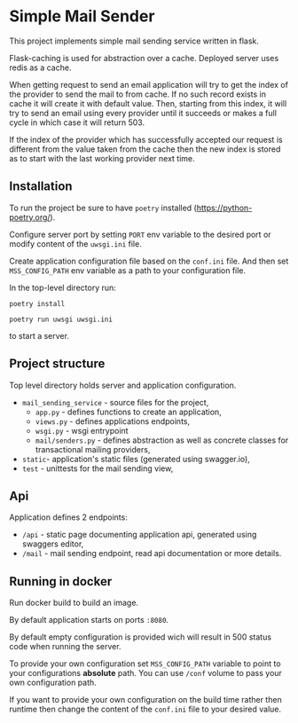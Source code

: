 # Simple Mail Sender

This project implements simple mail sending service written in flask.

Flask-caching is used for abstraction over a cache. Deployed server uses redis as a cache.

When getting request to send an email application will try to get the index of the provider to send the mail to from cache. If no such record exists in cache it will create it with default value. Then, starting from this index, it will try to send an email using every provider until it succeeds or makes a full cycle in which case it will return 503.

If the index of the provider which has successfully accepted our request is different from the value taken from the cache then the new index is stored as to start with the last working provider next time.


## Installation

To run the project be sure to have `poetry` installed (https://python-poetry.org/).

Configure server port by setting `PORT` env variable to the desired port or modify content of the `uwsgi.ini` file.

Create application configuration file based on the `conf.ini` file. And then set `MSS_CONFIG_PATH` env variable as a path to your configuration file.

In the top-level directory run:

`poetry install`

`poetry run uwsgi uwsgi.ini`

to start a server.

## Project structure

Top level directory holds server and application configuration.

* `mail_sending_service` - source files for the project,
  * `app.py` - defines functions to create an application,
  * `views.py` - defines applications endpoints,
  * `wsgi.py` - wsgi entrypoint
  * `mail/senders.py` - defines abstraction as well as concrete classes for transactional mailing providers,
* `static`- application's static files (generated using swagger.io),
* `test` - unittests for the mail sending view,

## Api

Application defines 2 endpoints:

* `/api` - static page documenting application api, generated using swaggers editor,
* `/mail` - mail sending endpoint, read api documentation or more details.

## Running in docker

Run docker build to build an image.

By default application starts on ports `:8080`.

By default empty configuration is provided wich will result in 500 status code when running the server.

To provide your own configuration set `MSS_CONFIG_PATH` variable to point to your configurations **absolute** path. You can use `/conf` volume to pass your own configuration path.

If you want to provide your own configuration on the build time rather then runtime then change the content of the `conf.ini` file to your desired value.
